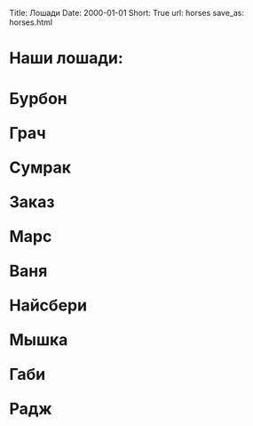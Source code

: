 Title: Лошади
Date: 2000-01-01
Short: True
url: horses
save_as: horses.html

<h1>Наши лошади:<h1>

<div class="horse">
	<div class='hr' style='background-image: url("/theme/images/BURBON.JPG")'><p>Бурбон</p></div>
	<div class="hr" style='background-image: url("/theme/images/.JPG")'><p>Грач</p></div>
	<div class="hr" style='background-image: url("/theme/images/.JPG")'><p>Сумрак</p></div>
	<div class="hr" style='background-image: url("/theme/images/.JPG")'><p>Заказ</p></div>
	<div class="hr" style='background-image: url("/theme/images/.JPG")'><p>Марс</p></div>
	<div class='hr' style='background-image: url("/theme/images/.JPG")'><p>Ваня</p></div>
	<div class='hr' style='background-image: url("/theme/images/.JPG")'><p>Найсбери</p></div>
	<div class='hr' style='background-image: url("/theme/images/.JPG")'><p>Мышка</p></div>
	<div class='hr' style='background-image: url("/theme/images/GABI T.JPG")'><p>Габи</p></div>
	<div class='hr' style='background-image: url("/theme/images/.JPG")'><p>Радж</p></div>
</div>